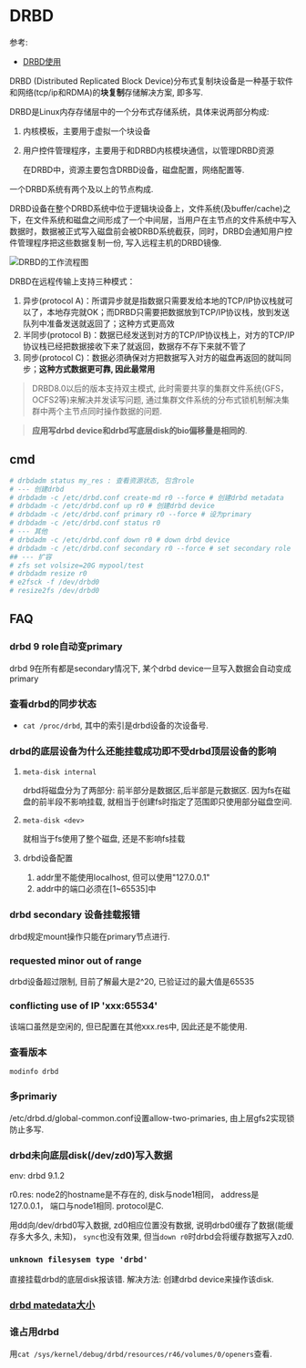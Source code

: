 # DRBD
参考:
- [DRBD使用](https://documentation.suse.com/zh-cn/sle-ha/11-SP4/html/SLE-ha-guide/cha-ha-drbd.html)

DRBD (Distributed Replicated Block Device)分布式复制块设备是一种基于软件和网络(tcp/ip和RDMA)的**块复制**存储解决方案, 即多写.

DRBD是Linux内存存储层中的一个分布式存储系统，具体来说两部分构成:
1. 内核模板，主要用于虚拟一个块设备
1. 用户控件管理程序，主要用于和DRBD内核模块通信，以管理DRBD资源

    在DRBD中，资源主要包含DRBD设备，磁盘配置，网络配置等.

一个DRBD系统有两个及以上的节点构成.

DRBD设备在整个DRBD系统中位于逻辑块设备上，文件系统(及buffer/cache)之下，在文件系统和磁盘之间形成了一个中间层，当用户在主节点的文件系统中写入数据时，数据被正式写入磁盘前会被DRBD系统截获，同时，DRBD会通知用户控件管理程序把这些数据复制一份, 写入远程主机的DRBD镜像.

![DRBD的工作流程图](http://s3.51cto.com/wyfs02/M00/25/7A/wKiom1NgbRPzAB4LAABNdBRd5XE362.gif)

DRBD在远程传输上支持三种模式：
1. 异步(protocol A)：所谓异步就是指数据只需要发给本地的TCP/IP协议栈就可以了，本地存完就OK；而DRBD只需要把数据放到TCP/IP协议栈，放到发送队列中准备发送就返回了；这种方式更高效
1. 半同步(protocol B)：数据已经发送到对方的TCP/IP协议栈上，对方的TCP/IP协议栈已经把数据接收下来了就返回，数据存不存下来就不管了
1. 同步(protocol C)：数据必须确保对方把数据写入对方的磁盘再返回的就叫同步；**这种方式数据更可靠, 因此最常用**

> DRBD8.0以后的版本支持双主模式, 此时需要共享的集群文件系统(GFS，OCFS2等)来解决并发读写问题, 通过集群文件系统的分布式锁机制解决集群中两个主节点同时操作数据的问题.

> **应用写drbd device和drbd写底层disk的bio偏移量是相同的**.

## cmd
```bash
# drbdadm status my_res : 查看资源状态, 包含role
# --- 创建drbd
# drbdadm -c /etc/drbd.conf create-md r0 --force # 创建drbd metadata
# drbdadm -c /etc/drbd.conf up r0 # 创建drbd device
# drbdadm -c /etc/drbd.conf primary r0 --force # 设为primary
# drbdadm -c /etc/drbd.conf status r0
# --- 其他
# drbdadm -c /etc/drbd.conf down r0 # down drbd device
# drbdadm -c /etc/drbd.conf secondary r0 --force # set secondary role
## --- 扩容
# zfs set volsize=20G mypool/test
# drbdadm resize r0
# e2fsck -f /dev/drbd0
# resize2fs /dev/drbd0
```

## FAQ
### drbd 9 role自动变primary
drbd 9在所有都是secondary情况下, 某个drbd device一旦写入数据会自动变成primary
### 查看drbd的同步状态
- `cat /proc/drbd`, 其中的索引是drbd设备的次设备号.

### drbd的底层设备为什么还能挂载成功即不受drbd顶层设备的影响
1. `meta-disk internal`

    drbd将磁盘分为了两部分: 前半部分是数据区,后半部是元数据区. 因为fs在磁盘的前半段不影响挂载, 就相当于创建fs时指定了范围即只使用部分磁盘空间.
1. `meta-disk <dev>`

    就相当于fs使用了整个磁盘, 还是不影响fs挂载

1. drbd设备配置

    1. addr里不能使用localhost, 但可以使用"127.0.0.1"
    1. addr中的端口必须在[1~65535]中

### drbd secondary 设备挂载报错
drbd规定mount操作只能在primary节点进行.

### requested minor out of range
drbd设备超过限制, 目前了解最大是2^20, 已验证过的最大值是65535

### conflicting use of IP 'xxx:65534'
该端口虽然是空闲的, 但已配置在其他xxx.res中, 因此还是不能使用.

### 查看版本
`modinfo drbd`

### 多primariy
/etc/drbd.d/global-common.conf设置allow-two-primaries, 由上层gfs2实现锁防止多写.

### drbd未向底层disk(/dev/zd0)写入数据
env: drbd 9.1.2

r0.res: node2的hostname是不存在的, disk与node1相同， address是127.0.0.1， 端口与node1相同. protocol是C.

用dd向/dev/drbd0写入数据, zd0相应位置没有数据, 说明drbd0缓存了数据(能缓存多大多久, 未知)， `sync`也没有效果, 但当`down r0`时drbd会将缓存数据写入zd0.

### `unknown filesysem type 'drbd'`
直接挂载drbd的底层disk报该错. 解决方法: 创建drbd device来操作该disk.

### [drbd matedata大小](https://linbit.com/drbd-user-guide/drbd-guide-9_0-cn/#s-meta-data-size)

### 谁占用drbd
用`cat /sys/kernel/debug/drbd/resources/r46/volumes/0/openers`查看.
